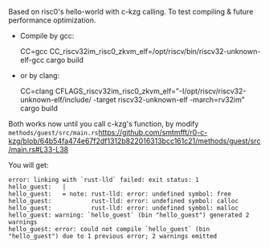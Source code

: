 Based on risc0's hello-world with c-kzg calling. To test compiling & future performance optimization.

- Compile by gcc:

  CC=gcc CC_riscv32im_risc0_zkvm_elf=/opt/riscv/bin/riscv32-unknown-elf-gcc cargo build

- or by clang:

  CC=clang CFLAGS_riscv32im_risc0_zkvm_elf="-I/opt/riscv/riscv32-unknown-elf/include/ -target riscv32-unknown-elf -march=rv32im" cargo build

Both works now until you call c-kzg's function, by modify `methods/guest/src/main.rs`https://github.com/smtmfft/r0-c-kzg/blob/64b54fa474e67f2df1312b822016313bcc161c21/methods/guest/src/main.rs#L33-L38

You will get:
```
error: linking with `rust-lld` failed: exit status: 1
hello_guest:   |
hello_guest:   = note: rust-lld: error: undefined symbol: free
hello_guest:           rust-lld: error: undefined symbol: calloc
hello_guest:           rust-lld: error: undefined symbol: malloc
hello_guest: warning: `hello_guest` (bin "hello_guest") generated 2 warnings
hello_guest: error: could not compile `hello_guest` (bin "hello_guest") due to 1 previous error; 2 warnings emitted
``````